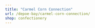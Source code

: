 ```yaml
---
title: "Carmel Corn Connection"
url: /depoe-bay/carmel-corn-connection/
shop: confectionery
---
```

